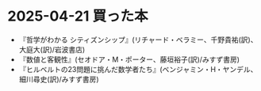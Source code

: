 # 2025-04-21 買った本
- 『哲学がわかる シティズンシップ』(リチャード・ベラミー、千野貴祐(訳)、大庭大(訳)/岩波書店)
- 『数値と客観性』(セオドア・M・ポーター、藤垣裕子(訳)/みすず書房)
- 『ヒルベルトの23問題に挑んだ数学者たち』(ベンジャミン・H・ヤンデル、細川尋史(訳)/みすず書房)
